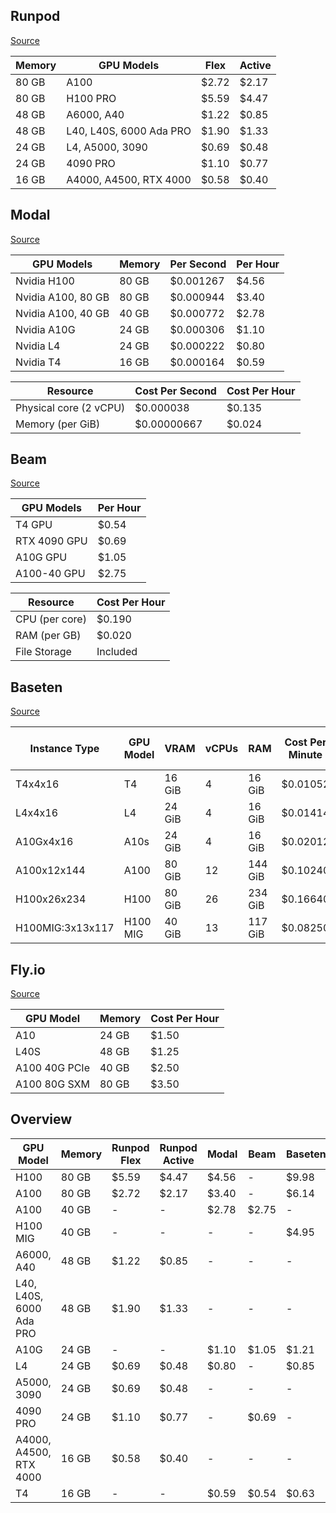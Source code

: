 ## Runpod

[Source](https://www.runpod.io/serverless-gpu)

| Memory | GPU Models              | Flex  | Active |
| ------ | ----------------------- | ----- | ------ |
| 80 GB  | A100                    | $2.72 | $2.17  |
| 80 GB  | H100 PRO                | $5.59 | $4.47  |
| 48 GB  | A6000, A40              | $1.22 | $0.85  |
| 48 GB  | L40, L40S, 6000 Ada PRO | $1.90 | $1.33  |
| 24 GB  | L4, A5000, 3090         | $0.69 | $0.48  |
| 24 GB  | 4090 PRO                | $1.10 | $0.77  |
| 16 GB  | A4000, A4500, RTX 4000  | $0.58 | $0.40  |

## Modal

[Source](https://modal.com/pricing)

| GPU Models         | Memory | Per Second | Per Hour |
| ------------------ | ------ | ---------- | -------- |
| Nvidia H100        | 80 GB  | $0.001267  | $4.56    |
| Nvidia A100, 80 GB | 80 GB  | $0.000944  | $3.40    |
| Nvidia A100, 40 GB | 40 GB  | $0.000772  | $2.78    |
| Nvidia A10G        | 24 GB  | $0.000306  | $1.10    |
| Nvidia L4          | 24 GB  | $0.000222  | $0.80    |
| Nvidia T4          | 16 GB  | $0.000164  | $0.59    |

| Resource               | Cost Per Second | Cost Per Hour |
| ---------------------- | --------------- | ------------- |
| Physical core (2 vCPU) | $0.000038       | $0.135        |
| Memory (per GiB)       | $0.00000667     | $0.024        |


## Beam

[Source](https://www.beam.cloud/pricing)

| GPU Models   | Per Hour |
| ------------ | -------- |
| T4 GPU       | $0.54    |
| RTX 4090 GPU | $0.69    |
| A10G GPU     | $1.05    |
| A100-40 GPU  | $2.75    |

| Resource       | Cost Per Hour |
| -------------- | ------------- |
| CPU (per core) | $0.190        |
| RAM (per GB)   | $0.020        |
| File Storage   | Included      |

## Baseten

[Source](https://www.baseten.co/pricing/)

| Instance Type    | GPU Model | VRAM   | vCPUs | RAM     | Cost Per Minute | Cost Per Hour |
| ---------------- | --------- | ------ | ----- | ------- | --------------- | ------------- |
| T4x4x16          | T4        | 16 GiB | 4     | 16 GiB  | $0.01052        | $0.6312       |
| L4x4x16          | L4        | 24 GiB | 4     | 16 GiB  | $0.01414        | $0.8484       |
| A10Gx4x16        | A10s      | 24 GiB | 4     | 16 GiB  | $0.02012        | $1.2072       |
| A100x12x144      | A100      | 80 GiB | 12    | 144 GiB | $0.10240        | $6.1440       |
| H100x26x234      | H100      | 80 GiB | 26    | 234 GiB | $0.16640        | $9.9840       |
| H100MIG:3x13x117 | H100 MIG  | 40 GiB | 13    | 117 GiB | $0.08250        | $4.9500       |

## Fly.io

[Source](https://fly.io/docs/about/pricing/#gpus-and-fly-machines)

| GPU Model     | Memory | Cost Per Hour |
| ------------- | ------ | ------------- |
| A10           | 24 GB  | $1.50         |
| L40S          | 48 GB  | $1.25         |
| A100 40G PCIe | 40 GB  | $2.50         |
| A100 80G SXM  | 80 GB  | $3.50         |

## Overview
| GPU Model               | Memory | Runpod Flex | Runpod Active | Modal | Beam  | Baseten | Fly.io |
| ----------------------- | ------ | ----------- | ------------- | ----- | ----- | ------- | ------ |
| H100                    | 80 GB  | $5.59       | $4.47         | $4.56 | -     | $9.98   | -      |
| A100                    | 80 GB  | $2.72       | $2.17         | $3.40 | -     | $6.14   | $3.50  |
| A100                    | 40 GB  | -           | -             | $2.78 | $2.75 | -       | $2.50  |
| H100 MIG                | 40 GB  | -           | -             | -     | -     | $4.95   | -      |
| A6000, A40              | 48 GB  | $1.22       | $0.85         | -     | -     | -       | -      |
| L40, L40S, 6000 Ada PRO | 48 GB  | $1.90       | $1.33         | -     | -     | -       | $1.25  |
| A10G                    | 24 GB  | -           | -             | $1.10 | $1.05 | $1.21   | $1.50  |
| L4                      | 24 GB  | $0.69       | $0.48         | $0.80 | -     | $0.85   | -      |
| A5000, 3090             | 24 GB  | $0.69       | $0.48         | -     | -     | -       | -      |
| 4090 PRO                | 24 GB  | $1.10       | $0.77         | -     | $0.69 | -       | -      |
| A4000, A4500, RTX 4000  | 16 GB  | $0.58       | $0.40         | -     | -     | -       | -      |
| T4                      | 16 GB  | -           | -             | $0.59 | $0.54 | $0.63   | -      |